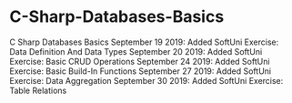 # C-Sharp-Databases-Basics
C Sharp Databases Basics
September 19 2019: Added SoftUni Exercise: Data Definition And Data Types
September 20 2019: Added SoftUni Exercise: Basic CRUD Operations
September 24 2019: Added SoftUni Exercise: Basic Build-In Functions
September 27 2019: Added SoftUni Exercise: Data Aggregation
September 30 2019: Added SoftUni Exercise: Table Relations
